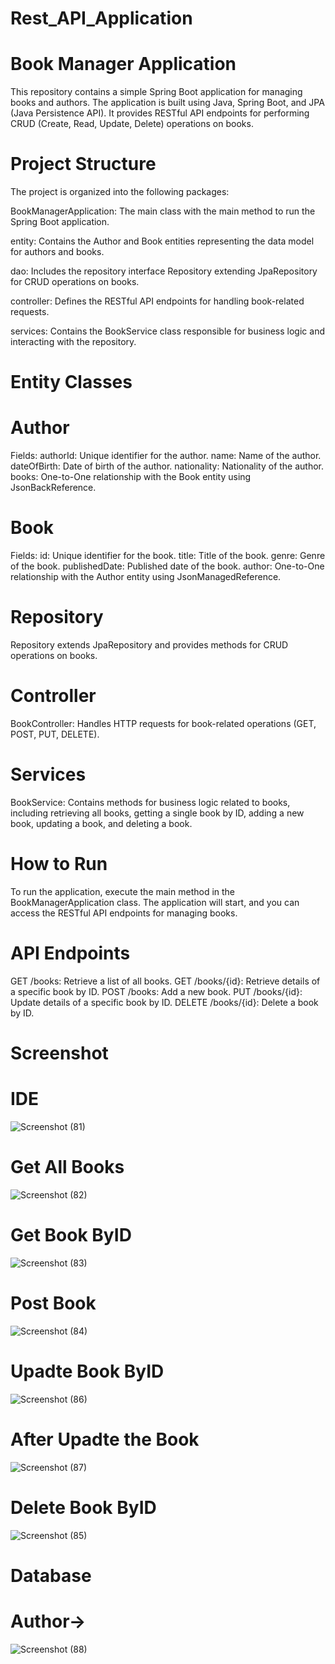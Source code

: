 # Rest_API_Application
# Book Manager Application
This repository contains a simple Spring Boot application for managing books and authors. The application is built using Java, Spring Boot, and JPA (Java Persistence API). It provides RESTful API endpoints for performing CRUD (Create, Read, Update, Delete) operations on books.

# Project Structure
The project is organized into the following packages:

BookManagerApplication: The main class with the main method to run the Spring Boot application.

entity: Contains the Author and Book entities representing the data model for authors and books.

dao: Includes the repository interface Repository extending JpaRepository for CRUD operations on books.

controller: Defines the RESTful API endpoints for handling book-related requests.

services: Contains the BookService class responsible for business logic and interacting with the repository.

# Entity Classes
# Author
Fields:
authorId: Unique identifier for the author.
name: Name of the author.
dateOfBirth: Date of birth of the author.
nationality: Nationality of the author.
books: One-to-One relationship with the Book entity using JsonBackReference.
# Book
 Fields:
id: Unique identifier for the book.
title: Title of the book.
genre: Genre of the book.
publishedDate: Published date of the book.
author: One-to-One relationship with the Author entity using JsonManagedReference.
# Repository
Repository extends JpaRepository and provides methods for CRUD operations on books.
# Controller
BookController: Handles HTTP requests for book-related operations (GET, POST, PUT, DELETE).
# Services
BookService: Contains methods for business logic related to books, including retrieving all books, getting a single book by ID, adding a new book, updating a book, and deleting a book.
# How to Run
To run the application, execute the main method in the BookManagerApplication class. The application will start, and you can access the RESTful API endpoints for managing books.

# API Endpoints
GET /books: Retrieve a list of all books.
GET /books/{id}: Retrieve details of a specific book by ID.
POST /books: Add a new book.
PUT /books/{id}: Update details of a specific book by ID.
DELETE /books/{id}: Delete a book by ID.

# Screenshot
# IDE
![Screenshot (81)](https://github.com/manku888/Rest_API_Application/assets/119672884/0bf526e2-cbb5-4c2a-a760-9d09008dbc63)


# Get All Books
![Screenshot (82)](https://github.com/manku888/Rest_API_Application/assets/119672884/5a334992-9e8a-47dc-b1bd-2b795b3a0f00)


# Get Book ByID
![Screenshot (83)](https://github.com/manku888/Rest_API_Application/assets/119672884/f2f4732f-d98b-4735-955c-b4c05086637b)

# Post Book
![Screenshot (84)](https://github.com/manku888/Rest_API_Application/assets/119672884/bfdeed7f-4cdf-46b3-99a7-6288c0d91f80)


# Upadte Book ByID
![Screenshot (86)](https://github.com/manku888/Rest_API_Application/assets/119672884/ba0d3d32-dd4f-47e3-aff5-914b7738b674)


# After Upadte the Book
![Screenshot (87)](https://github.com/manku888/Rest_API_Application/assets/119672884/c0f388e8-a78d-4479-9c8f-360908b833ad)

# Delete Book ByID
![Screenshot (85)](https://github.com/manku888/Rest_API_Application/assets/119672884/08971f82-f912-4667-bc2a-4a8cb683bc04)

# Database
# Author->
![Screenshot (88)](https://github.com/manku888/Rest_API_Application/assets/119672884/25fbc6d8-55ab-4833-8a87-3ad66e3f12c8)








